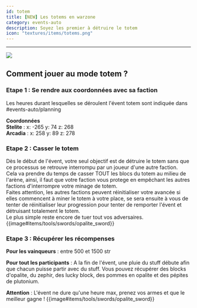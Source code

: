 ```yaml
---
id: totem
title: [NEW] Les totems en warzone
category: events-auto
description: Soyez les premier à détruire le totem 
icon: "textures/items/totems.png"
---
```

___
<img class="thumbnail-right" src="https://user-images.githubusercontent.com/109299545/182174544-01995bfe-b948-43cf-aa93-b61008a7c3d5.png">

## Comment jouer au mode totem ?
### Etape 1 : Se rendre aux coordonnées avec sa faction
Les heures durant lesquelles se déroulent l'évent totem sont indiquée dans #events-auto/planning  

**Coordonnées**  
**Stelite** : x: -265 y: 74 z: 268  
**Arcadia** : x: 258 y: 89 z: 278

### Etape 2 : Casser le totem
Dès le début de l'évent, votre seul objectif est de détruire le totem sans que ce processus se retrouve interrompu par un joueur d'une autre faction.  
Cela va prendre du temps de casser TOUT les blocs du totem au milieu de l'arène, ainsi, il faut que votre faction vous protege en empêchant les autres factions d'interrompre votre minage de totem.  
Faites attention, les autres factions peuvent réinitialiser votre avancée si elles commencent à miner le totem à votre place, se sera ensuite à vous de tenter de réinitialiser leur progression pour tenter de remporter l'évent et détruisant totalement le totem.  
Le plus simple reste encore de tuer tout vos adversaires. {{image#items/tools/swords/opalite_sword}}

### Etape 3 : Récupérer les récompenses
**Pour les vainqueurs** : entre 500 et 1500 str

**Pour tout les participants** : A la fin de l'évent, une pluie du stuff débute afin que chacun puisse partir avec du stuff.
Vous pouvez récupérer des blocks d'opalite, du zephir, des lucky block, des pommes en opalite et des pépites de plutonium.

**Attention** : L'évent ne dure qu'une heure max, prenez vos armes et que le meilleur gagne ! {{image#items/tools/swords/opalite_sword}}